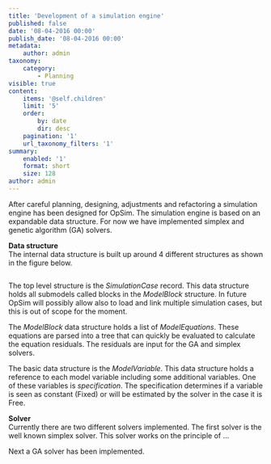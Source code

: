 ```yaml
---
title: 'Development of a simulation engine'
published: false
date: '08-04-2016 00:00'
publish_date: '08-04-2016 00:00'
metadata:
    author: admin
taxonomy:
    category:
        - Planning
visible: true
content:
    items: '@self.children'
    limit: '5'
    order:
        by: date
        dir: desc
    pagination: '1'
    url_taxonomy_filters: '1'
summary:
    enabled: '1'
    format: short
    size: 128
author: admin
---
```


After careful planning, designing, adjustments and refactoring a simulation engine has been designed for OpSim. The simulation engine is based on an expandable data structure. For now we have implemented simplex and genetic algorithm (GA) solvers.

**Data structure**  
 The internal data structure is built up around 4 different structures as shown in the figure below.

<image>

The top level structure is the *SimulationCase* record. This data structure holds all submodels called blocks in the *ModelBlock* structure. In future OpSim will possibly allow also to load and link multiple simulation cases, but this is out of scope for the moment.

The *ModelBlock* data structure holds a list of *ModelEquations*. These equations are parsed into a tree that can quickly be evaluated to calculate the equation residuals. The residuals are input for the GA and simplex solvers.

The basic data structure is the *ModelVariable*. This data structure holds a reference to each model variable including some additional variables. One of these variables is *specification*. The specification determines if a variable is seen as constant (Fixed) or will be estimated by the solver in the case it is Free.

**Solver**  
 Currently there are two different solvers implemented. The first solver is the well known simplex solver. This solver works on the principle of …

Next a GA solver has been implemented.
